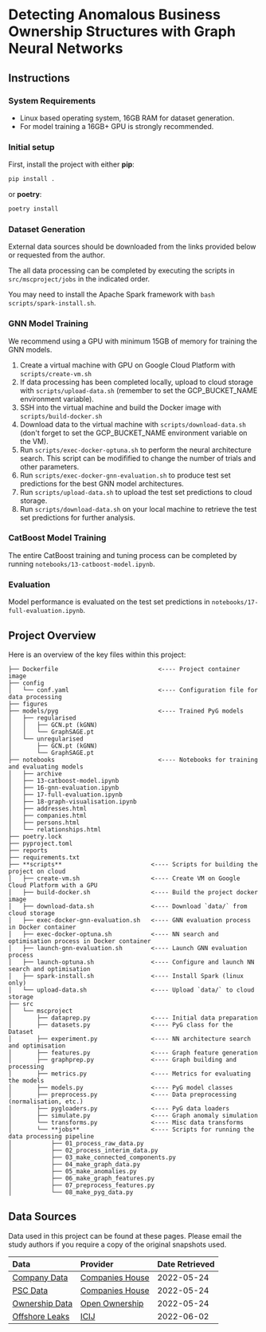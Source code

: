 # Detecting Anomalous Business Ownership Structures with Graph Neural Networks

## Instructions

### System Requirements

- Linux based operating system, 16GB RAM for dataset generation.
- For model training a 16GB+ GPU is strongly recommended.

### Initial setup

First, install the project with either **pip**:

```bash
pip install .
```

 or **poetry**:

```bash
poetry install
```

### Dataset Generation

External data sources should be downloaded from the links provided below or requested from the author.

The all data processing can be completed by executing the scripts in `src/mscproject/jobs` in the indicated order.

You may need to install the Apache Spark framework with `bash scripts/spark-install.sh`.

### GNN Model Training

We recommend using a GPU with minimum 15GB of memory for training the GNN models.

1. Create a virtual machine with GPU on Google Cloud Platform with `scripts/create-vm.sh`
2. If data processing has been completed locally, upload to cloud storage with `scripts/upload-data.sh` (remember to set the GCP_BUCKET_NAME environment variable).
3. SSH into the virtual machine and build the Docker image with `scripts/build-docker.sh`
4. Download data to the virtual machine with `scripts/download-data.sh` (don't forget to set the GCP_BUCKET_NAME environment variable on the VM).
5. Run `scripts/exec-docker-optuna.sh` to perform the neural architecture search. This script can be modifified to change the number of trials and other parameters.
6. Run `scripts/exec-docker-gnn-evaluation.sh` to produce test set predictions for the best GNN model architectures.
7. Run `scripts/upload-data.sh` to upload the test set predictions to cloud storage.
8. Run `scripts/download-data.sh` on your local machine to retrieve the test set predictions for further analysis.

### CatBoost Model Training

The entire CatBoost training and tuning process can be completed by running `notebooks/13-catboost-model.ipynb`.

### Evaluation

Model performance is evaluated on the test set predictions in `notebooks/17-full-evaluation.ipynb`.

## Project Overview

Here is an overview of the key files within this project:

```
├── Dockerfile                            <---- Project container image
├── config
│   └── conf.yaml                         <---- Configuration file for data processing
├── figures
├── models/pyg                            <---- Trained PyG models
│   ├── regularised
│   │   ├── GCN.pt (kGNN)
│   │   └── GraphSAGE.pt
│   └── unregularised
│       ├── GCN.pt (kGNN)
│       └── GraphSAGE.pt
├── notebooks                             <---- Notebooks for training and evaluating models
│   ├── archive
│   ├── 13-catboost-model.ipynb
│   ├── 16-gnn-evaluation.ipynb
│   ├── 17-full-evaluation.ipynb
│   ├── 18-graph-visualisation.ipynb
│   ├── addresses.html
│   ├── companies.html
│   ├── persons.html
│   └── relationships.html
├── poetry.lock
├── pyproject.toml
├── reports
├── requirements.txt
├── **scripts**                         <---- Scripts for building the project on cloud
│   ├── create-vm.sh                    <---- Create VM on Google Cloud Platform with a GPU
│   ├── build-docker.sh                 <---- Build the project docker image
│   ├── download-data.sh                <---- Download `data/` from cloud storage
│   ├── exec-docker-gnn-evaluation.sh   <---- GNN evaluation process in Docker container
│   ├── exec-docker-optuna.sh           <---- NN search and optimisation process in Docker container
│   ├── launch-gnn-evaluation.sh        <---- Launch GNN evaluation process
│   ├── launch-optuna.sh                <---- Configure and launch NN search and optimisation
│   ├── spark-install.sh                <---- Install Spark (linux only)
│   └── upload-data.sh                  <---- Upload `data/` to cloud storage
├── src
│   └── mscproject
│       ├── dataprep.py                 <---- Initial data preparation
│       ├── datasets.py                 <---- PyG class for the Dataset
│       ├── experiment.py               <---- NN architecture search and optimisation
│       ├── features.py                 <---- Graph feature generation
│       ├── graphprep.py                <---- Graph building and processing
│       ├── metrics.py                  <---- Metrics for evaluating the models
│       ├── models.py                   <---- PyG model classes
│       ├── preprocess.py               <---- Data preprocessing (normalisation, etc.)
│       ├── pygloaders.py               <---- PyG data loaders
│       ├── simulate.py                 <---- Graph anomaly simulation
│       └── transforms.py               <---- Misc data transforms
│       └── **jobs**                    <---- Scripts for running the data processing pipeline
│           ├── 01_process_raw_data.py
│           ├── 02_process_interim_data.py
│           ├── 03_make_connected_components.py
│           ├── 04_make_graph_data.py
│           ├── 05_make_anomalies.py
│           ├── 06_make_graph_features.py
│           ├── 07_preprocess_features.py
│           └── 08_make_pyg_data.py
```

## Data Sources

Data used in this project can be found at these pages.
Please email the study authors if you require a copy of the original snapshots used.

|Data                           |Provider                         |Date Retrieved|
|:------------------------------|:--------------------------------|:-------------|
|[Company Data][CompanyData]    |[Companies House][CompaniesHouse]|2022-05-24    |
|[PSC Data][PSCData]            |[Companies House][CompaniesHouse]|2022-05-24    |
|[Ownership Data][OwnershipData]|[Open Ownership][OpenOwnership]  |2022-05-24    |
|[Offshore Leaks][OffshoreLeaks]|[ICIJ][ICIJ]                     |2022-06-02    |

 <!-- Links -->

[CompaniesHouse]: https://www.gov.uk/government/organisations/companies-house
[OpenOwnership]: https://www.openownership.org/
[ICIJ]: https://offshoreleaks.icij.org/
[CompanyData]: http://download.companieshouse.gov.uk/en_output.html
[PSCData]: http://download.companieshouse.gov.uk/en_pscdata.html
[OwnershipData]: https://oo-register-production.s3-eu-west-1.amazonaws.com/public/exports/statements.2022-05-27T19:23:50Z.jsonl.gz
[OffshoreLeaks]: https://offshoreleaks-data.icij.org/offshoreleaks/csv/full-oldb.20220503.zip#_ga=2.29179839.263289515.1654130741-1571958430.1654130741
